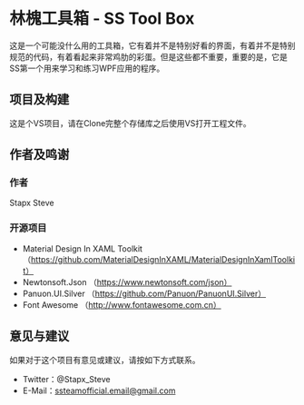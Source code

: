 # 林槐工具箱 - SS Tool Box
这是一个可能没什么用的工具箱，它有着并不是特别好看的界面，有着并不是特别规范的代码，有着看起来非常鸡肋的彩蛋。但是这些都不重要，重要的是，它是SS第一个用来学习和练习WPF应用的程序。

## 项目及构建
这是个VS项目，请在Clone完整个存储库之后使用VS打开工程文件。

## 作者及鸣谢
### 作者
Stapx Steve
### 开源项目
- Material Design In XAML Toolkit （https://github.com/MaterialDesignInXAML/MaterialDesignInXamlToolkit）
- Newtonsoft.Json （https://www.newtonsoft.com/json）
- Panuon.UI.Silver （https://github.com/Panuon/PanuonUI.Silver）
- Font Awesome （http://www.fontawesome.com.cn）

## 意见与建议
如果对于这个项目有意见或建议，请按如下方式联系。
- Twitter：@Stapx_Steve
- E-Mail：ssteamofficial.email@gmail.com
